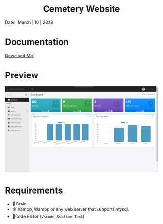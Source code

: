 <h1 align="center">Cemetery Website</h1>

Date : March | 10 | 2023

# Documentation
 <a href="https://github.com/namcodes/Cemetery/raw/main/documentation.docx">Download Me!</a>
 
# Preview
<div align="center">
  <img src="preview.png" alt="preview"/>
</div>

# Requirements
- 🧠 Brain
- 🕸 Xampp, Wampp or any web server that supports mysql.
- 📝Code Editor (`Vscode`, `Sublime Text`) 
